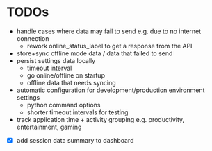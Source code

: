 # TODOs
- handle cases where data may fail to send e.g. due to no internet connection
    - rework online_status_label to get a response from the API
- store+sync offline mode data / data that failed to send
- persist settings data locally
    - timeout interval
    - go online/offline on startup
    - offline data that needs syncing
- automatic configuration for development/production environment settings
    - python command options
    - shorter timeout intervals for testing
- track application time + activity grouping e.g. productivity, entertainment, gaming

- [x] add session data summary to dashboard